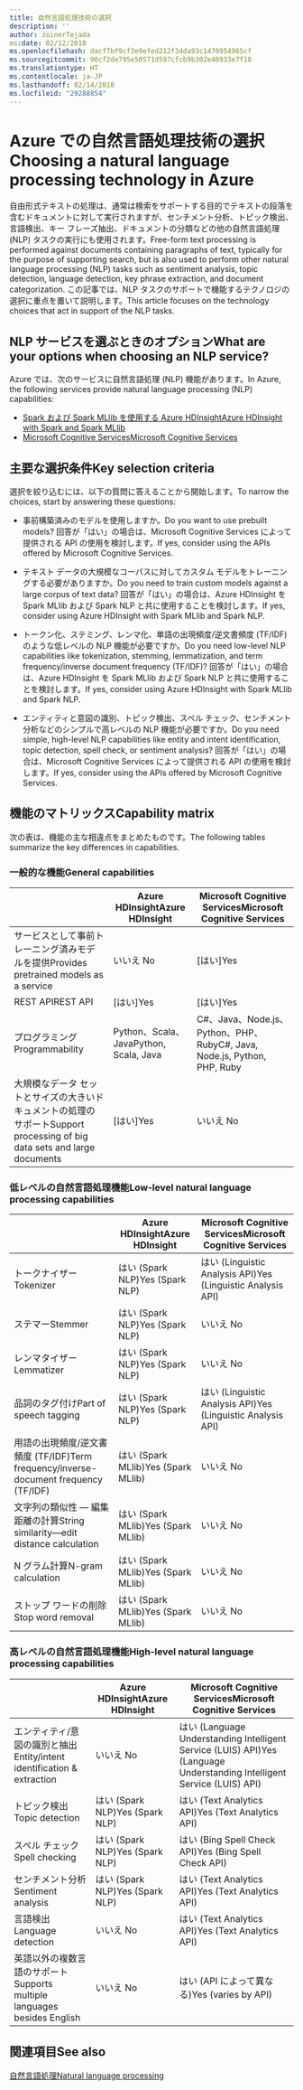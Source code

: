 ```yaml
---
title: 自然言語処理技術の選択
description: ''
author: zoinerTejada
ms:date: 02/12/2018
ms.openlocfilehash: dacf7bf9cf3e9efed212f34da93c1470954965cf
ms.sourcegitcommit: 90cf2de795e50571d597cfcb9b302e48933e7f18
ms.translationtype: HT
ms.contentlocale: ja-JP
ms.lasthandoff: 02/14/2018
ms.locfileid: "29288854"
---
```

# <a name="choosing-a-natural-language-processing-technology-in-azure"></a><span data-ttu-id="2ffbc-102">Azure での自然言語処理技術の選択</span><span class="sxs-lookup"><span data-stu-id="2ffbc-102">Choosing a natural language processing technology in Azure</span></span>

<span data-ttu-id="2ffbc-103">自由形式テキストの処理は、通常は検索をサポートする目的でテキストの段落を含むドキュメントに対して実行されますが、センチメント分析、トピック検出、言語検出、キー フレーズ抽出、ドキュメントの分類などの他の自然言語処理 (NLP) タスクの実行にも使用されます。</span><span class="sxs-lookup"><span data-stu-id="2ffbc-103">Free-form text processing is performed against documents containing paragraphs of text, typically for the purpose of supporting search, but is also used to perform other natural language processing (NLP) tasks such as sentiment analysis, topic detection, language detection, key phrase extraction, and document categorization.</span></span> <span data-ttu-id="2ffbc-104">この記事では、NLP タスクのサポートで機能するテクノロジの選択に重点を置いて説明します。</span><span class="sxs-lookup"><span data-stu-id="2ffbc-104">This article focuses on the technology choices that act in support of the NLP tasks.</span></span>

## <a name="what-are-your-options-when-choosing-an-nlp-service"></a><span data-ttu-id="2ffbc-105">NLP サービスを選ぶときのオプション</span><span class="sxs-lookup"><span data-stu-id="2ffbc-105">What are your options when choosing an NLP service?</span></span>

<span data-ttu-id="2ffbc-106">Azure では、次のサービスに自然言語処理 (NLP) 機能があります。</span><span class="sxs-lookup"><span data-stu-id="2ffbc-106">In Azure, the following services provide natural language processing (NLP) capabilities:</span></span>

- [<span data-ttu-id="2ffbc-107">Spark および Spark MLlib を使用する Azure HDInsight</span><span class="sxs-lookup"><span data-stu-id="2ffbc-107">Azure HDInsight with Spark and Spark MLlib</span></span>](/azure/hdinsight/spark/apache-spark-overview)
- [<span data-ttu-id="2ffbc-108">Microsoft Cognitive Services</span><span class="sxs-lookup"><span data-stu-id="2ffbc-108">Microsoft Cognitive Services</span></span>](/azure/#pivot=products&panel=cognitive)

## <a name="key-selection-criteria"></a><span data-ttu-id="2ffbc-109">主要な選択条件</span><span class="sxs-lookup"><span data-stu-id="2ffbc-109">Key selection criteria</span></span>

<span data-ttu-id="2ffbc-110">選択を絞り込むには、以下の質問に答えることから開始します。</span><span class="sxs-lookup"><span data-stu-id="2ffbc-110">To narrow the choices, start by answering these questions:</span></span>

- <span data-ttu-id="2ffbc-111">事前構築済みのモデルを使用しますか。</span><span class="sxs-lookup"><span data-stu-id="2ffbc-111">Do you want to use prebuilt models?</span></span> <span data-ttu-id="2ffbc-112">回答が「はい」の場合は、Microsoft Cognitive Services によって提供される API の使用を検討します。</span><span class="sxs-lookup"><span data-stu-id="2ffbc-112">If yes, consider using the APIs offered by Microsoft Cognitive Services.</span></span>

- <span data-ttu-id="2ffbc-113">テキスト データの大規模なコーパスに対してカスタム モデルをトレーニングする必要がありますか。</span><span class="sxs-lookup"><span data-stu-id="2ffbc-113">Do you need to train custom models against a large corpus of text data?</span></span> <span data-ttu-id="2ffbc-114">回答が「はい」の場合は、Azure HDInsight を Spark MLlib および Spark NLP と共に使用することを検討します。</span><span class="sxs-lookup"><span data-stu-id="2ffbc-114">If yes, consider using Azure HDInsight with Spark MLlib and Spark NLP.</span></span>

- <span data-ttu-id="2ffbc-115">トークン化、ステミング、レンマ化、単語の出現頻度/逆文書頻度 (TF/IDF) のような低レベルの NLP 機能が必要ですか。</span><span class="sxs-lookup"><span data-stu-id="2ffbc-115">Do you need low-level NLP capabilities like tokenization, stemming, lemmatization, and term frequency/inverse document frequency (TF/IDF)?</span></span> <span data-ttu-id="2ffbc-116">回答が「はい」の場合は、Azure HDInsight を Spark MLlib および Spark NLP と共に使用することを検討します。</span><span class="sxs-lookup"><span data-stu-id="2ffbc-116">If yes, consider using Azure HDInsight with Spark MLlib and Spark NLP.</span></span>

- <span data-ttu-id="2ffbc-117">エンティティと意図の識別、トピック検出、スペル チェック、センチメント分析などのシンプルで高レベルの NLP 機能が必要ですか。</span><span class="sxs-lookup"><span data-stu-id="2ffbc-117">Do you need simple, high-level NLP capabilities like entity and intent identification, topic detection, spell check, or sentiment analysis?</span></span> <span data-ttu-id="2ffbc-118">回答が「はい」の場合は、Microsoft Cognitive Services によって提供される API の使用を検討します。</span><span class="sxs-lookup"><span data-stu-id="2ffbc-118">If yes, consider using the APIs offered by Microsoft Cognitive Services.</span></span>

## <a name="capability-matrix"></a><span data-ttu-id="2ffbc-119">機能のマトリックス</span><span class="sxs-lookup"><span data-stu-id="2ffbc-119">Capability matrix</span></span>

<span data-ttu-id="2ffbc-120">次の表は、機能の主な相違点をまとめたものです。</span><span class="sxs-lookup"><span data-stu-id="2ffbc-120">The following tables summarize the key differences in capabilities.</span></span>  

### <a name="general-capabilities"></a><span data-ttu-id="2ffbc-121">一般的な機能</span><span class="sxs-lookup"><span data-stu-id="2ffbc-121">General capabilities</span></span>

| | <span data-ttu-id="2ffbc-122">Azure HDInsight</span><span class="sxs-lookup"><span data-stu-id="2ffbc-122">Azure HDInsight</span></span> | <span data-ttu-id="2ffbc-123">Microsoft Cognitive Services</span><span class="sxs-lookup"><span data-stu-id="2ffbc-123">Microsoft Cognitive Services</span></span> |
| --- | --- | --- |
| <span data-ttu-id="2ffbc-124">サービスとして事前トレーニング済みモデルを提供</span><span class="sxs-lookup"><span data-stu-id="2ffbc-124">Provides pretrained models as a service</span></span> | <span data-ttu-id="2ffbc-125">いいえ </span><span class="sxs-lookup"><span data-stu-id="2ffbc-125">No</span></span> | <span data-ttu-id="2ffbc-126">[はい]</span><span class="sxs-lookup"><span data-stu-id="2ffbc-126">Yes</span></span> |
| <span data-ttu-id="2ffbc-127">REST API</span><span class="sxs-lookup"><span data-stu-id="2ffbc-127">REST API</span></span> | <span data-ttu-id="2ffbc-128">[はい]</span><span class="sxs-lookup"><span data-stu-id="2ffbc-128">Yes</span></span> | <span data-ttu-id="2ffbc-129">[はい]</span><span class="sxs-lookup"><span data-stu-id="2ffbc-129">Yes</span></span> |
| <span data-ttu-id="2ffbc-130">プログラミング</span><span class="sxs-lookup"><span data-stu-id="2ffbc-130">Programmability</span></span> | <span data-ttu-id="2ffbc-131">Python、Scala、Java</span><span class="sxs-lookup"><span data-stu-id="2ffbc-131">Python, Scala, Java</span></span> | <span data-ttu-id="2ffbc-132">C#、Java、Node.js、Python、PHP、Ruby</span><span class="sxs-lookup"><span data-stu-id="2ffbc-132">C#, Java, Node.js, Python, PHP, Ruby</span></span> |
| <span data-ttu-id="2ffbc-133">大規模なデータ セットとサイズの大きいドキュメントの処理のサポート</span><span class="sxs-lookup"><span data-stu-id="2ffbc-133">Support processing of big data sets and large documents</span></span> | <span data-ttu-id="2ffbc-134">[はい]</span><span class="sxs-lookup"><span data-stu-id="2ffbc-134">Yes</span></span> | <span data-ttu-id="2ffbc-135">いいえ </span><span class="sxs-lookup"><span data-stu-id="2ffbc-135">No</span></span> |

### <a name="low-level-natural-language-processing-capabilities"></a><span data-ttu-id="2ffbc-136">低レベルの自然言語処理機能</span><span class="sxs-lookup"><span data-stu-id="2ffbc-136">Low-level natural language processing capabilities</span></span>

| | <span data-ttu-id="2ffbc-137">Azure HDInsight</span><span class="sxs-lookup"><span data-stu-id="2ffbc-137">Azure HDInsight</span></span> | <span data-ttu-id="2ffbc-138">Microsoft Cognitive Services</span><span class="sxs-lookup"><span data-stu-id="2ffbc-138">Microsoft Cognitive Services</span></span> |  
| --- | --- | --- | 
| <span data-ttu-id="2ffbc-139">トークナイザー</span><span class="sxs-lookup"><span data-stu-id="2ffbc-139">Tokenizer</span></span> | <span data-ttu-id="2ffbc-140">はい (Spark NLP)</span><span class="sxs-lookup"><span data-stu-id="2ffbc-140">Yes (Spark NLP)</span></span> | <span data-ttu-id="2ffbc-141">はい (Linguistic Analysis API)</span><span class="sxs-lookup"><span data-stu-id="2ffbc-141">Yes (Linguistic Analysis API)</span></span> |
| <span data-ttu-id="2ffbc-142">ステマー</span><span class="sxs-lookup"><span data-stu-id="2ffbc-142">Stemmer</span></span> | <span data-ttu-id="2ffbc-143">はい (Spark NLP)</span><span class="sxs-lookup"><span data-stu-id="2ffbc-143">Yes (Spark NLP)</span></span> | <span data-ttu-id="2ffbc-144">いいえ </span><span class="sxs-lookup"><span data-stu-id="2ffbc-144">No</span></span> |
| <span data-ttu-id="2ffbc-145">レンマタイザー</span><span class="sxs-lookup"><span data-stu-id="2ffbc-145">Lemmatizer</span></span> | <span data-ttu-id="2ffbc-146">はい (Spark NLP)</span><span class="sxs-lookup"><span data-stu-id="2ffbc-146">Yes (Spark NLP)</span></span> | <span data-ttu-id="2ffbc-147">いいえ </span><span class="sxs-lookup"><span data-stu-id="2ffbc-147">No</span></span> |
| <span data-ttu-id="2ffbc-148">品詞のタグ付け</span><span class="sxs-lookup"><span data-stu-id="2ffbc-148">Part of speech tagging</span></span> | <span data-ttu-id="2ffbc-149">はい (Spark NLP)</span><span class="sxs-lookup"><span data-stu-id="2ffbc-149">Yes (Spark NLP)</span></span> | <span data-ttu-id="2ffbc-150">はい (Linguistic Analysis API)</span><span class="sxs-lookup"><span data-stu-id="2ffbc-150">Yes (Linguistic Analysis API)</span></span> |
| <span data-ttu-id="2ffbc-151">用語の出現頻度/逆文書頻度 (TF/IDF)</span><span class="sxs-lookup"><span data-stu-id="2ffbc-151">Term frequency/inverse-document frequency (TF/IDF)</span></span> | <span data-ttu-id="2ffbc-152">はい (Spark MLlib)</span><span class="sxs-lookup"><span data-stu-id="2ffbc-152">Yes (Spark MLlib)</span></span> | <span data-ttu-id="2ffbc-153">いいえ </span><span class="sxs-lookup"><span data-stu-id="2ffbc-153">No</span></span> |
| <span data-ttu-id="2ffbc-154">文字列の類似性 &mdash; 編集距離の計算</span><span class="sxs-lookup"><span data-stu-id="2ffbc-154">String similarity&mdash;edit distance calculation</span></span> | <span data-ttu-id="2ffbc-155">はい (Spark MLlib)</span><span class="sxs-lookup"><span data-stu-id="2ffbc-155">Yes (Spark MLlib)</span></span> | <span data-ttu-id="2ffbc-156">いいえ </span><span class="sxs-lookup"><span data-stu-id="2ffbc-156">No</span></span> |
| <span data-ttu-id="2ffbc-157">N グラム計算</span><span class="sxs-lookup"><span data-stu-id="2ffbc-157">N-gram calculation</span></span> | <span data-ttu-id="2ffbc-158">はい (Spark MLlib)</span><span class="sxs-lookup"><span data-stu-id="2ffbc-158">Yes (Spark MLlib)</span></span> | <span data-ttu-id="2ffbc-159">いいえ </span><span class="sxs-lookup"><span data-stu-id="2ffbc-159">No</span></span> |
| <span data-ttu-id="2ffbc-160">ストップ ワードの削除</span><span class="sxs-lookup"><span data-stu-id="2ffbc-160">Stop word removal</span></span> | <span data-ttu-id="2ffbc-161">はい (Spark MLlib)</span><span class="sxs-lookup"><span data-stu-id="2ffbc-161">Yes (Spark MLlib)</span></span> | <span data-ttu-id="2ffbc-162">いいえ </span><span class="sxs-lookup"><span data-stu-id="2ffbc-162">No</span></span> |

### <a name="high-level-natural-language-processing-capabilities"></a><span data-ttu-id="2ffbc-163">高レベルの自然言語処理機能</span><span class="sxs-lookup"><span data-stu-id="2ffbc-163">High-level natural language processing capabilities</span></span>

| | <span data-ttu-id="2ffbc-164">Azure HDInsight</span><span class="sxs-lookup"><span data-stu-id="2ffbc-164">Azure HDInsight</span></span> | <span data-ttu-id="2ffbc-165">Microsoft Cognitive Services</span><span class="sxs-lookup"><span data-stu-id="2ffbc-165">Microsoft Cognitive Services</span></span> |
| --- | --- | --- | 
| <span data-ttu-id="2ffbc-166">エンティティ/意図の識別と抽出</span><span class="sxs-lookup"><span data-stu-id="2ffbc-166">Entity/intent identification & extraction</span></span> | <span data-ttu-id="2ffbc-167">いいえ </span><span class="sxs-lookup"><span data-stu-id="2ffbc-167">No</span></span> | <span data-ttu-id="2ffbc-168">はい (Language Understanding Intelligent Service (LUIS) API)</span><span class="sxs-lookup"><span data-stu-id="2ffbc-168">Yes (Language Understanding Intelligent Service (LUIS) API)</span></span> |    
| <span data-ttu-id="2ffbc-169">トピック検出</span><span class="sxs-lookup"><span data-stu-id="2ffbc-169">Topic detection</span></span> | <span data-ttu-id="2ffbc-170">はい (Spark NLP)</span><span class="sxs-lookup"><span data-stu-id="2ffbc-170">Yes (Spark NLP)</span></span> | <span data-ttu-id="2ffbc-171">はい (Text Analytics API)</span><span class="sxs-lookup"><span data-stu-id="2ffbc-171">Yes (Text Analytics API)</span></span> |
| <span data-ttu-id="2ffbc-172">スペル チェック</span><span class="sxs-lookup"><span data-stu-id="2ffbc-172">Spell checking</span></span> | <span data-ttu-id="2ffbc-173">はい (Spark NLP)</span><span class="sxs-lookup"><span data-stu-id="2ffbc-173">Yes (Spark NLP)</span></span> | <span data-ttu-id="2ffbc-174">はい (Bing Spell Check API)</span><span class="sxs-lookup"><span data-stu-id="2ffbc-174">Yes (Bing Spell Check API)</span></span> |
| <span data-ttu-id="2ffbc-175">センチメント分析</span><span class="sxs-lookup"><span data-stu-id="2ffbc-175">Sentiment analysis</span></span> | <span data-ttu-id="2ffbc-176">はい (Spark NLP)</span><span class="sxs-lookup"><span data-stu-id="2ffbc-176">Yes (Spark NLP)</span></span> | <span data-ttu-id="2ffbc-177">はい (Text Analytics API)</span><span class="sxs-lookup"><span data-stu-id="2ffbc-177">Yes (Text Analytics API)</span></span> |
| <span data-ttu-id="2ffbc-178">言語検出</span><span class="sxs-lookup"><span data-stu-id="2ffbc-178">Language detection</span></span> | <span data-ttu-id="2ffbc-179">いいえ </span><span class="sxs-lookup"><span data-stu-id="2ffbc-179">No</span></span> | <span data-ttu-id="2ffbc-180">はい (Text Analytics API)</span><span class="sxs-lookup"><span data-stu-id="2ffbc-180">Yes (Text Analytics API)</span></span> |
| <span data-ttu-id="2ffbc-181">英語以外の複数言語のサポート</span><span class="sxs-lookup"><span data-stu-id="2ffbc-181">Supports multiple languages besides English</span></span> | <span data-ttu-id="2ffbc-182">いいえ </span><span class="sxs-lookup"><span data-stu-id="2ffbc-182">No</span></span> | <span data-ttu-id="2ffbc-183">はい (API によって異なる)</span><span class="sxs-lookup"><span data-stu-id="2ffbc-183">Yes (varies by API)</span></span> |

## <a name="see-also"></a><span data-ttu-id="2ffbc-184">関連項目</span><span class="sxs-lookup"><span data-stu-id="2ffbc-184">See also</span></span>

[<span data-ttu-id="2ffbc-185">自然言語処理</span><span class="sxs-lookup"><span data-stu-id="2ffbc-185">Natural language processing</span></span>](../scenarios/natural-language-processing.md)